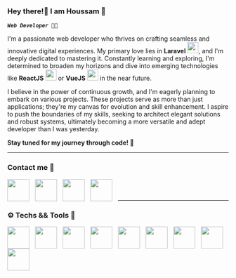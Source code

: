 ### Hey there!👋   I am Houssam 🌟

 ***`Web Developer 👨‍💻`***

I'm a passionate web developer who thrives on crafting seamless and innovative digital experiences. My primary love lies in **Laravel** <img width="25px" src="https://cdn.jsdelivr.net/gh/devicons/devicon/icons/laravel/laravel-plain.svg" />, and I'm deeply dedicated to mastering it. Constantly learning and exploring, I'm determined to broaden my horizons and dive into emerging technologies like **ReactJS** <img width="25px" src="https://cdn.jsdelivr.net/gh/devicons/devicon/icons/react/react-original.svg" /> or **VueJS** <img width="25px" src="https://cdn.jsdelivr.net/gh/devicons/devicon/icons/vuejs/vuejs-original.svg" /> in the near future.

I believe in the power of continuous growth, and I'm eagerly planning to embark on various projects. These projects serve as more than just applications; they're my canvas for evolution and skill enhancement. I aspire to push the boundaries of my skills, seeking to architect elegant solutions and robust systems, ultimately becoming a more versatile and adept developer than I was yesterday.

**Stay tuned for my journey through code! 🚀**



---

### Contact me 📨 

<!-- generate indeed linkr -->
<a href="https://www.linkedin.com/in/houssam-bouyahia-ab9828229/"><img align="left" width="50px" style="padding-right:10px;" src="https://cdn.jsdelivr.net/gh/devicons/devicon/icons/linkedin/linkedin-original.svg" /></a>

<a href="mailto:houssambouyahia72@gmail.com"><img align="left" width="50px" style="padding-right:10px;" src="https://cdn.jsdelivr.net/gh/devicons/devicon/icons/google/google-original.svg" /></a>

<a href="https://www.instagram.com/houssam.bouyahia.72/"><img align="left" width="50px" style="padding-right:10px;" src="https://raw.githubusercontent.com/rahuldkjain/github-profile-readme-generator/master/src/images/icons/Social/instagram.svg" /></a>

<a href="https://www.facebook.com/houssam.bouyahia.72/"><img align="left" width="50px" style="padding-right:10px;" src="https://cdn.jsdelivr.net/gh/devicons/devicon/icons/facebook/facebook-original.svg" /></a>



<br><br>



---



### ⚙️  Techs && Tools  🧰

<img align="left" width="50px" style="padding-right:10px;" src="https://cdn.jsdelivr.net/gh/devicons/devicon/icons/vscode/vscode-original.svg" />

<img align="left" width="50px" style="padding-right:10px;" src="https://cdn.jsdelivr.net/gh/devicons/devicon/icons/laravel/laravel-plain-wordmark.svg" />

<img align="left" width="50px" style="padding-right:10px;" src="https://cdn.jsdelivr.net/gh/devicons/devicon/icons/html5/html5-original.svg" />          

<img align="left" width="50px" style="padding-right:10px;" src="https://cdn.jsdelivr.net/gh/devicons/devicon/icons/css3/css3-original.svg" />          

<img align="left" width="50px" style="padding-right:10px;" src="https://cdn.jsdelivr.net/gh/devicons/devicon/icons/bootstrap/bootstrap-original.svg" />          

<img align="left" width="50px" style="padding-right:10px;" src="https://cdn.jsdelivr.net/gh/devicons/devicon/icons/javascript/javascript-plain.svg" />

<img align="left" width="50px" style="padding-right:10px;" src="https://cdn.jsdelivr.net/gh/devicons/devicon/icons/git/git-original.svg" />

<img align="left" width="50px" style="padding-right:10px;" src="https://cdn.jsdelivr.net/gh/devicons/devicon/icons/mysql/mysql-plain.svg" />

<img align="left" width="50px" style="padding-right:10px;" src="https://user-images.githubusercontent.com/3369400/
139447912-e0f43f33-6d9f-45f8-be46-2df5bbc91289.png"  /> <br><br>


          
          
          
          
          
          
          